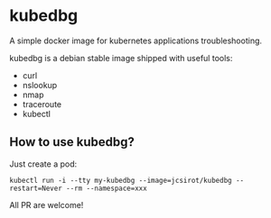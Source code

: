 # kubedbg

A simple docker image for kubernetes applications troubleshooting.

kubedbg is a debian stable image shipped with useful tools:
- curl
- nslookup
- nmap
- traceroute
- kubectl

## How to use kubedbg?

Just create a pod:

```
kubectl run -i --tty my-kubedbg --image=jcsirot/kubedbg --restart=Never --rm --namespace=xxx
```

All PR are welcome!
